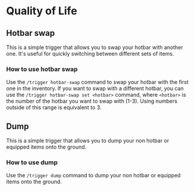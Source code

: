 # Quality of Life

## Hotbar swap

This is a simple trigger that allows you to swap your hotbar with another one. It's useful for quickly switching between different sets of items.

### How to use hotbar swap

Use the `/trigger hotbar-swap` command to swap your hotbar with the first one in the inventory. If you want to swap with a different hotbar, you can use the `/trigger hotbar-swap set <hotbar>` command, where `<hotbar>` is the number of the hotbar you want to swap with (1-3). Using numbers outside of this range is equivalent to 3.

## Dump

This is a simple trigger that allows you to dump your non hotbar or equipped items onto the ground.

### How to use dump

Use the `/trigger dump` command to dump your non hotbar or equipped items onto the ground.
